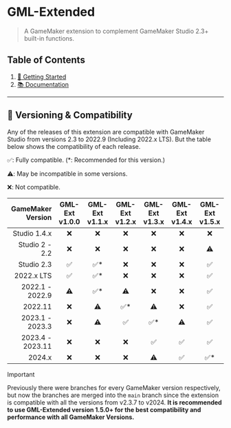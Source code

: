 # GML-Extended

> A GameMaker extension to complement GameMaker Studio 2.3+ built-in functions.

## Table of Contents

1. [🚀 Getting Started](./Getting-Started)
2. [📚 Documentation](./Documentation)

---

## 🔧 Versioning & Compatibility

Any of the releases of this extension are compatible with GameMaker Studio from versions 2.3 to 2022.9 (Including 2022.x LTS). But the table below shows the compatibility of each release.

✅: Fully compatible. (\*: Recommended for this version.)

⚠️: May be incompatible in some versions.

❌: Not compatible.

| GameMaker Version | GML-Ext v1.0.0 | GML-Ext v1.1.x | GML-Ext v1.2.x | GML-Ext v1.3.x | GML-Ext v1.4.x | GML-Ext v1.5.x |
| ----------------: | :------------: | :------------: | :------------: | :------------: | :------------: | :------------: |
|      Studio 1.4.x |       ❌        |       ❌        |       ❌        |       ❌        |       ❌        |       ❌        |
|    Studio 2 - 2.2 |       ❌        |       ❌        |       ❌        |       ❌        |       ❌        |       ⚠️        |
|        Studio 2.3 |       ✅        |      ✅\*       |       ❌        |       ❌        |       ❌        |       ✅        |
|        2022.x LTS |       ✅        |      ✅\*       |       ❌        |       ❌        |       ❌        |       ✅        |
|   2022.1 - 2022.9 |       ⚠️        |      ✅\*       |       ⚠️        |       ❌        |       ❌        |       ✅        |
|           2022.11 |       ❌        |       ⚠️        |      ✅\*       |       ⚠️        |       ❌        |       ✅        |
|   2023.1 - 2023.3 |       ❌        |       ⚠️        |       ✅        |      ✅\*       |       ⚠️        |       ✅        |
|  2023.4 - 2023.11 |       ❌        |       ❌        |       ❌        |       ✅        |       ✅        |       ✅        |
|            2024.x |       ❌        |       ❌        |       ❌        |       ⚠️        |       ✅        |      ✅\*       |

> [!IMPORTANT]
> Previously there were branches for every GameMaker version respectively, but now the branches are merged into the `main` branch since the extension is compatible with all the versions from v2.3.7 to v2024. **It is recommended to use GML-Extended version 1.5.0+ for the best compatibility and performance with all GameMaker Versions.**
